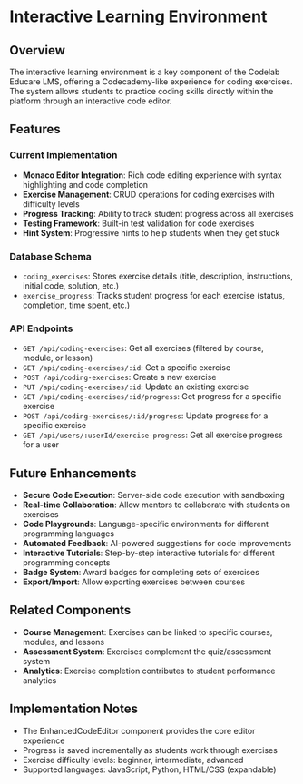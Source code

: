 # Interactive Learning Environment

## Overview
The interactive learning environment is a key component of the Codelab Educare LMS, offering a Codecademy-like experience for coding exercises. The system allows students to practice coding skills directly within the platform through an interactive code editor.

## Features

### Current Implementation
- **Monaco Editor Integration**: Rich code editing experience with syntax highlighting and code completion
- **Exercise Management**: CRUD operations for coding exercises with difficulty levels
- **Progress Tracking**: Ability to track student progress across all exercises
- **Testing Framework**: Built-in test validation for code exercises
- **Hint System**: Progressive hints to help students when they get stuck

### Database Schema
- `coding_exercises`: Stores exercise details (title, description, instructions, initial code, solution, etc.)
- `exercise_progress`: Tracks student progress for each exercise (status, completion, time spent, etc.)

### API Endpoints
- `GET /api/coding-exercises`: Get all exercises (filtered by course, module, or lesson)
- `GET /api/coding-exercises/:id`: Get a specific exercise
- `POST /api/coding-exercises`: Create a new exercise
- `PUT /api/coding-exercises/:id`: Update an existing exercise
- `GET /api/coding-exercises/:id/progress`: Get progress for a specific exercise
- `POST /api/coding-exercises/:id/progress`: Update progress for a specific exercise
- `GET /api/users/:userId/exercise-progress`: Get all exercise progress for a user

## Future Enhancements
- **Secure Code Execution**: Server-side code execution with sandboxing
- **Real-time Collaboration**: Allow mentors to collaborate with students on exercises
- **Code Playgrounds**: Language-specific environments for different programming languages
- **Automated Feedback**: AI-powered suggestions for code improvements
- **Interactive Tutorials**: Step-by-step interactive tutorials for different programming concepts
- **Badge System**: Award badges for completing sets of exercises
- **Export/Import**: Allow exporting exercises between courses

## Related Components
- **Course Management**: Exercises can be linked to specific courses, modules, and lessons
- **Assessment System**: Exercises complement the quiz/assessment system
- **Analytics**: Exercise completion contributes to student performance analytics

## Implementation Notes
- The EnhancedCodeEditor component provides the core editor experience
- Progress is saved incrementally as students work through exercises
- Exercise difficulty levels: beginner, intermediate, advanced
- Supported languages: JavaScript, Python, HTML/CSS (expandable)